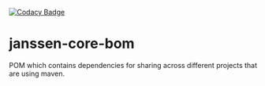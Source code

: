 [![Codacy Badge](https://app.codacy.com/project/badge/Grade/71eff236516a48cc892956fb9b107670)](https://www.codacy.com/gh/JanssenProject/jans-bom/dashboard?utm_source=github.com&amp;utm_medium=referral&amp;utm_content=JanssenProject/jans-bom&amp;utm_campaign=Badge_Grade)

# janssen-core-bom
POM which contains dependencies for sharing across different projects that are using maven.

